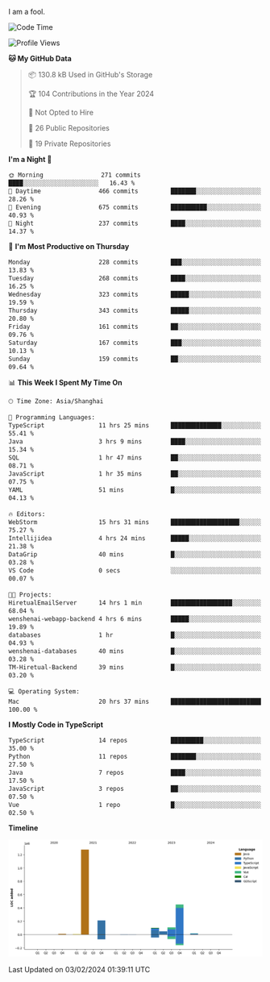 I am a fool.

<!--START_SECTION:waka-->
![Code Time](http://img.shields.io/badge/Code%20Time-1%2C177%20hrs%2027%20mins-blue)

![Profile Views](http://img.shields.io/badge/Profile%20Views-0-blue)

**🐱 My GitHub Data** 

> 📦 130.8 kB Used in GitHub's Storage 
 > 
> 🏆 104 Contributions in the Year 2024
 > 
> 🚫 Not Opted to Hire
 > 
> 📜 26 Public Repositories 
 > 
> 🔑 19 Private Repositories 
 > 
**I'm a Night 🦉** 

```text
🌞 Morning                271 commits         ████░░░░░░░░░░░░░░░░░░░░░   16.43 % 
🌆 Daytime                466 commits         ███████░░░░░░░░░░░░░░░░░░   28.26 % 
🌃 Evening                675 commits         ██████████░░░░░░░░░░░░░░░   40.93 % 
🌙 Night                  237 commits         ████░░░░░░░░░░░░░░░░░░░░░   14.37 % 
```
📅 **I'm Most Productive on Thursday** 

```text
Monday                   228 commits         ███░░░░░░░░░░░░░░░░░░░░░░   13.83 % 
Tuesday                  268 commits         ████░░░░░░░░░░░░░░░░░░░░░   16.25 % 
Wednesday                323 commits         █████░░░░░░░░░░░░░░░░░░░░   19.59 % 
Thursday                 343 commits         █████░░░░░░░░░░░░░░░░░░░░   20.80 % 
Friday                   161 commits         ██░░░░░░░░░░░░░░░░░░░░░░░   09.76 % 
Saturday                 167 commits         ███░░░░░░░░░░░░░░░░░░░░░░   10.13 % 
Sunday                   159 commits         ██░░░░░░░░░░░░░░░░░░░░░░░   09.64 % 
```


📊 **This Week I Spent My Time On** 

```text
🕑︎ Time Zone: Asia/Shanghai

💬 Programming Languages: 
TypeScript               11 hrs 25 mins      ██████████████░░░░░░░░░░░   55.41 % 
Java                     3 hrs 9 mins        ████░░░░░░░░░░░░░░░░░░░░░   15.34 % 
SQL                      1 hr 47 mins        ██░░░░░░░░░░░░░░░░░░░░░░░   08.71 % 
JavaScript               1 hr 35 mins        ██░░░░░░░░░░░░░░░░░░░░░░░   07.75 % 
YAML                     51 mins             █░░░░░░░░░░░░░░░░░░░░░░░░   04.13 % 

🔥 Editors: 
WebStorm                 15 hrs 31 mins      ███████████████████░░░░░░   75.27 % 
Intellijidea             4 hrs 24 mins       █████░░░░░░░░░░░░░░░░░░░░   21.38 % 
DataGrip                 40 mins             █░░░░░░░░░░░░░░░░░░░░░░░░   03.28 % 
VS Code                  0 secs              ░░░░░░░░░░░░░░░░░░░░░░░░░   00.07 % 

🐱‍💻 Projects: 
HiretualEmailServer      14 hrs 1 min        █████████████████░░░░░░░░   68.04 % 
wenshenai-webapp-backend 4 hrs 6 mins        █████░░░░░░░░░░░░░░░░░░░░   19.89 % 
databases                1 hr                █░░░░░░░░░░░░░░░░░░░░░░░░   04.93 % 
wenshenai-databases      40 mins             █░░░░░░░░░░░░░░░░░░░░░░░░   03.28 % 
TM-Hiretual-Backend      39 mins             █░░░░░░░░░░░░░░░░░░░░░░░░   03.20 % 

💻 Operating System: 
Mac                      20 hrs 37 mins      █████████████████████████   100.00 % 
```

**I Mostly Code in TypeScript** 

```text
TypeScript               14 repos            █████████░░░░░░░░░░░░░░░░   35.00 % 
Python                   11 repos            ███████░░░░░░░░░░░░░░░░░░   27.50 % 
Java                     7 repos             ████░░░░░░░░░░░░░░░░░░░░░   17.50 % 
JavaScript               3 repos             ██░░░░░░░░░░░░░░░░░░░░░░░   07.50 % 
Vue                      1 repo              █░░░░░░░░░░░░░░░░░░░░░░░░   02.50 % 
```



**Timeline**

![Lines of Code chart](https://raw.githubusercontent.com/VeejaLiu/VeejaLiu/master/assets/bar_graph.png)


 Last Updated on 03/02/2024 01:39:11 UTC
<!--END_SECTION:waka-->
